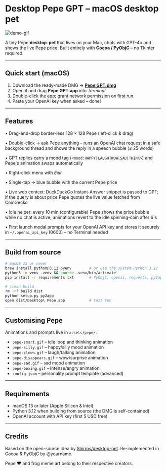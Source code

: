# Desktop Pepe GPT – macOS desktop pet

![demo-gif](demo.gif)

A tiny Pepe **desktop-pet** that lives on your Mac, chats with GPT-4o and
shows the live Pepe price.
Built entirely with **Cocoa / PyObjC** – no Tkinter required.

---

## Quick start (macOS)

1. Download the ready-made DMG → **[Pepe GPT.dmg](https://github.com/ozzyozzz/pepe-gpt/releases/download/v1.0/PepeGPT.zip)**
2. Open it and drag __Pepe GPT.app__ into _Terminal_
3. Double-click the app; grant network permission on first run
4. Paste your OpenAI key when asked – done!

---

## Features

• Drag-and-drop border-less 128 × 128 Pepe (left-click & drag)

• Double-click → ask Pepe anything – runs an OpenAI chat request in a safe
background thread and shows the reply in a speech bubble (≤ 25 words)

• GPT replies carry a mood tag (`<mood:HAPPY|LAUGH|WOW|SAD|THINK>`) and Pepe's
animation swaps automatically

• Right-click menu with _Exit_

• Single-tap → blue bubble with the current Pepe price

• Live web context: DuckDuckGo Instant-Answer snippet is passed to GPT; if the
query is about price Pepe quotes the live value fetched from CoinGecko

• Idle helper: every 10 min (configurable) Pepe shows the price bubble while no
chat is active; animations revert to the idle spinning-coin after 6 s

• First launch modal prompts for your OpenAI API key and stores it securely in
`~/.openai_api_key` (0600) – no Terminal needed

---

## Build from source

```bash
# macOS 13 or newer
brew install python@3.12 pyenv        # or use the system Python 3.12
python3 -m venv .venv && source .venv/bin/activate
pip install -r requirements.txt       # PyObjC, openai, requests, py2app …

# clean build
rm -rf build dist
python setup.py py2app
open dist/Desktop\ Pepe.app           # test run
```

---

## Customising Pepe

Animations and prompts live in `assets/pepe/`:

- `pepe-smart.gif` – idle loop and thinking animation
- `pepe-silly.gif` – happy/silly mood animation
- `pepe-clown.gif` – laugh/talking animation
- `pepe-disappears.gif` – wow/surprise animation
- `pepe-sad.gif` – sad mood animation
- `pepe-boxing.gif` – intense/angry animation
- `config.json` – personality prompt template (advanced)

---

## Requirements

- macOS 13 or later (Apple Silicon & Intel)
- Python 3.12 when building from source (the DMG is self-contained)
- OpenAI account with API key (first 5 USD free)

---

## Credits

Based on the open-source idea by [Shirros/desktop-pet](https://github.com/Shirros/desktop-pet).
Re-implemented in Cocoa & PyObjC by @yourname.

Pepe ❤ and frog meme art belong to their respective creators.

